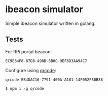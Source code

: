 # ibeacon simulator 

Simple ibeacon simulator written in golang.


## Tests

For RPi portal beacon: 

```
EC9E84F8-87D8-498B-8B0C-9EF8D3AA94C7
```

Configure using [qrcode](https://npmjs.com/package/qrcode): 

```
qrcode EB4DAC16-7791-400A-A181-14F052F80B88
```

```
$ npm i -g qrcode
```


<!--
Notes:

Connect to BLE devices using RPi:
https://stackoverflow.com/questions/41707164/connect-ble-devices-with-raspberry-pi-3-b

How to allow non-root systemd service to use dbus for BLE operation
https://unix.stackexchange.com/questions/348441/how-to-allow-non-root-systemd-service-to-use-dbus-for-ble-operation/348460
>